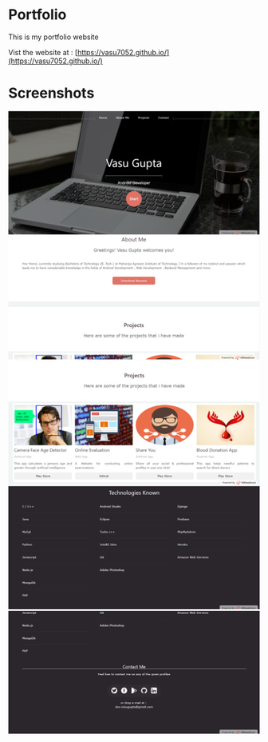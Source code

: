# Portfolio
This is my portfolio website

Vist the website at : [https://vasu7052.github.io/](https://vasu7052.github.io/)

# Screenshots
![Image](Screenshots/ss1.png)
![Image](Screenshots/ss2.png)
![Image](Screenshots/ss3.png)
![Image](Screenshots/ss4.png)
![Image](Screenshots/ss5.png)
